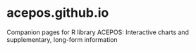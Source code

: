 # acepos.github.io
Companion pages for R library ACEPOS: Interactive charts and supplementary, long-form information
